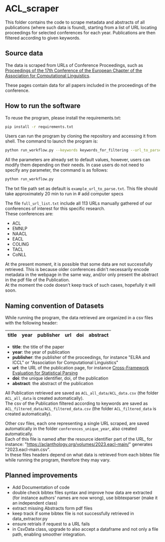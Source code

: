 # ACL_scraper
This folder contains the code to scrape metadata and abstracts of all publications (where such data is found), starting from a list of URL locating proceedings for selected conferences for each year. Publications are then filtered according to given keywords.


## Source data

The data is scraped from URLs of Conference Proceedings, such as [Proceedings of the 17th Conference of the European Chapter of the Association for Computational Linguistics](https://aclanthology.org/volumes/2023.eacl-main/).

These pages contain data for all papers included in the proceedings of the conference.
 
 
## How to run the software
 To reuse the program, please install the requirements.txt:
```sh
pip install -r requirements.txt
```
 Users can run the program by cloning the repository and accessing it from shell. The command to launch the program is:
```sh
python run_workflow.py --keywords keywords_for_filtering --url_to_parse path_to_a_txt_file_with_URLS
```
 All the parameters are already set to default values, however, users can modify them depending on their needs. In case users do not need to specify any parameter, the command is as follows:
 ```sh
python run_workflow.py
``` 
The txt file path set as default is `example_url_to_parse.txt`. This file should take approximately 20 min to run in # add computer specs

The file `full_url_list.txt` include all 113 URLs manually gathered of our conferences of interest for this specific research.<br>
These conferences are:
- ACL
- EMNLP
- NAACL
- EACL
- COLING
- TACL
- CoNLL

At the present moment, it is possible that some data are not successfully retrieved. This is because older conferences didn't necessarily encode metadata in the webpage in the same way, and/or only present the abstract in the pdf file of the Publication. <br>
At the moment the code doesn't keep track of such cases, hopefully it will soon.

## Naming convention of Datasets 

While running the program, the data retrieved are organized in a csv files with the following header:

| title | year | publisher | url | doi | abstract |
|-------|------|-----------|-----|-----|----------|

* **title**: the title of the paper
* **year**: the year of publication
* **publisher**: the publisher of the proceedings, for instance "ELRA and ICCL" or "Association for Computational Linguistics"
* **url**: the URL of the publication page, for instance [Cross-Framework Evaluation for Statistical Parsing](https://aclanthology.org/E12-1006/)
* **doi**: the unique identifier, doi, of the publication
* **abstract**: the abstract of the publication

All Publication retrieved are saved as `ACL_all_data/ACL_data.csv` (the folder `ACL_all_data` is created automatically).<br>
The csv of the Publication filtered according to keywords are saved as `ACL_filtered_data/ACL_filtered_data.csv` (the folder `ACL_filtered_data` is created automatically).

Other csv files, each one representing a single URL scraped, are saved automatically in the folder `conferences_unique_year`, also created automatically. <br>
Each of this file is named after the resource identifier part of the URL, for instance: "https://aclanthology.org/volumes/2023.eacl-main/" generates "2023.eacl-main.csv".<br>
In these files headers depend on what data is retrieved from each bibtex file while running the program, therefore they may vary.

## Planned improvements

- Add Documentation of code
- double check bibtex files syntax and improve how data are extracted (for instance authors' names are now wrong), use bibtexparser (make it an independent class)
- extract missing Abstracts form pdf files
- keep track if some bibtex file is not successfully retrieved in data_extractor.py
- ensure retrials if request to a URL fails
- in CsvData class, upgrade to also accept a dataframe and not only a file path, enabling smoother integration.



